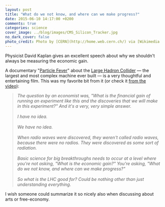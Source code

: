 ```yaml
---
layout: post
title: "What do we not know, and where can we make progress?"
date: 2015-06-10 14:17:00 +0200
comments: true
categories: science
cover_image: ../blog/images/CMS_Silicon_Tracker.jpg
no_dark_cover: false
photo_credit: Photo by [CERN](http://home.web.cern.ch/) via [Wikimedia Commons](https://commons.wikimedia.org/wiki/File:CMS_Silicon_Tracker_Arty_HiRes.jpg#/media/File:CMS_Silicon_Tracker_Arty_HiRes.jpg).
---
```


<span class="lead">Physicist David Kaplan gives an excellent speech about why we shouldn't always be measuring the economic gain.</span>

A documentary "[Particle Fever](http://www.imdb.com/title/tt1385956/)" about the [Large Hadron Collider](https://en.wikipedia.org/wiki/Large_Hadron_Collider) — the largest and most complex machine ever built — is a very thoughtful and entertaining film. This was my favorite bit from it (or check it [from the video](http://sploid.gizmodo.com/heres-the-perfect-answer-to-why-we-must-invest-in-pure-1665820877)):

<blockquote><em>The question by an economist was, "What is the financial gain of running an experiment like this and the discoveries that we will make in this experiment?" And it's a very, very simple answer.
<br><br>
I have no idea.
<br><br>
We have no idea.
<br><br>
When radio waves were discovered, they weren't called radio waves, because there were no radios. They were discovered as some sort of radiation.
<br><br>
Basic science for big breakthroughs needs to occur at a level where you're not asking, "What is the economic gain?" You're asking, "What do we not know, and where can we make progress?"
<br><br>
So what is the LHC good for? Could be nothing other than just understanding everything.</em></blockquote>

I wish someone could summarize it so nicely also when discussing about arts or free-economy.
